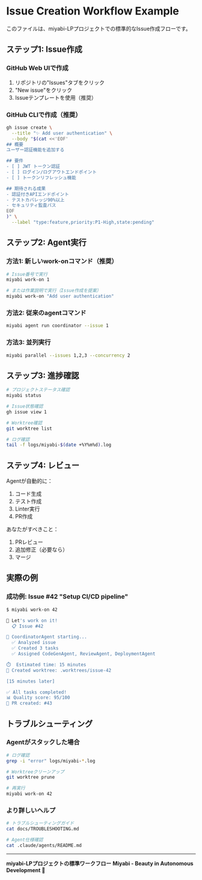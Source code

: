 # Issue Creation Workflow Example

このファイルは、miyabi-LPプロジェクトでの標準的なIssue作成フローです。

## ステップ1: Issue作成

### GitHub Web UIで作成
1. リポジトリの"Issues"タブをクリック
2. "New issue"をクリック
3. Issueテンプレートを使用（推奨）

### GitHub CLIで作成（推奨）
```bash
gh issue create \
  --title "✨ Add user authentication" \
  --body "$(cat <<'EOF'
## 概要
ユーザー認証機能を追加する

## 要件
- [ ] JWT トークン認証
- [ ] ログイン/ログアウトエンドポイント
- [ ] トークンリフレッシュ機能

## 期待される成果
- 認証付きAPIエンドポイント
- テストカバレッジ90%以上
- セキュリティ監査パス
EOF
)" \
  --label "type:feature,priority:P1-High,state:pending"
```

## ステップ2: Agent実行

### 方法1: 新しいwork-onコマンド（推奨）
```bash
# Issue番号で実行
miyabi work-on 1

# または作業説明で実行（Issue作成を提案）
miyabi work-on "Add user authentication"
```

### 方法2: 従来のagentコマンド
```bash
miyabi agent run coordinator --issue 1
```

### 方法3: 並列実行
```bash
miyabi parallel --issues 1,2,3 --concurrency 2
```

## ステップ3: 進捗確認

```bash
# プロジェクトステータス確認
miyabi status

# Issue状態確認
gh issue view 1

# Worktree確認
git worktree list

# ログ確認
tail -f logs/miyabi-$(date +%Y%m%d).log
```

## ステップ4: レビュー

Agentが自動的に：
1. コード生成
2. テスト作成
3. Linter実行
4. PR作成

あなたがすべきこと：
1. PRレビュー
2. 追加修正（必要なら）
3. マージ

## 実際の例

### 成功例: Issue #42 "Setup CI/CD pipeline"

```bash
$ miyabi work-on 42

🚀 Let's work on it!
  📋 Issue #42

🤖 CoordinatorAgent starting...
  ✅ Analyzed issue
  ✅ Created 3 tasks
  ✅ Assigned CodeGenAgent, ReviewAgent, DeploymentAgent

⏱️  Estimated time: 15 minutes
🌳 Created worktree: .worktrees/issue-42

[15 minutes later]

✅ All tasks completed!
📊 Quality score: 95/100
🔗 PR created: #43
```

## トラブルシューティング

### Agentがスタックした場合
```bash
# ログ確認
grep -i "error" logs/miyabi-*.log

# Worktreeクリーンアップ
git worktree prune

# 再実行
miyabi work-on 42
```

### より詳しいヘルプ
```bash
# トラブルシューティングガイド
cat docs/TROUBLESHOOTING.md

# Agent仕様確認
cat .claude/agents/README.md
```

---

**miyabi-LPプロジェクトの標準ワークフロー**
**Miyabi - Beauty in Autonomous Development 🌸**
